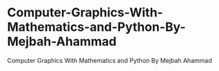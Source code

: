 # Computer-Graphics-With-Mathematics-and-Python-By-Mejbah-Ahammad
Computer Graphics With Mathematics and Python By Mejbah Ahammad
